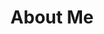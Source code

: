 ---
title: "About Me"
description: "I am a person who really like to try something new"
draft: false
bg_image: "images/featue-bg.jpg"
---